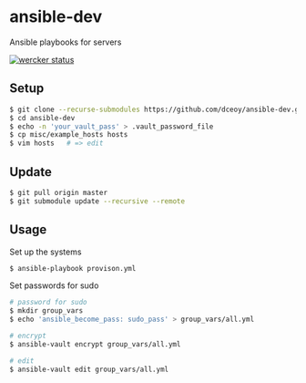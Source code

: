 ansible-dev
===========

Ansible playbooks for servers

[![wercker status](https://app.wercker.com/status/4f6cc02818eabf9b6b0903bfb6d021f9/m/master "wercker status")](https://app.wercker.com/project/byKey/4f6cc02818eabf9b6b0903bfb6d021f9)

Setup
-----

```sh
$ git clone --recurse-submodules https://github.com/dceoy/ansible-dev.git
$ cd ansible-dev
$ echo -n 'your_vault_pass' > .vault_password_file
$ cp misc/example_hosts hosts
$ vim hosts   # => edit
```

Update
------

```sh
$ git pull origin master
$ git submodule update --recursive --remote
```

Usage
-----

Set up the systems

```sh
$ ansible-playbook provison.yml
```

Set passwords for sudo

```sh
# password for sudo
$ mkdir group_vars
$ echo 'ansible_become_pass: sudo_pass' > group_vars/all.yml

# encrypt
$ ansible-vault encrypt group_vars/all.yml

# edit
$ ansible-vault edit group_vars/all.yml
```
